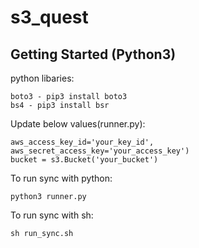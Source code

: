 # s3_quest

## Getting Started (Python3)

python libaries:

```
boto3 - pip3 install boto3
bs4 - pip3 install bsr
```

Update below values(runner.py):

```
aws_access_key_id='your_key_id',
aws_secret_access_key='your_access_key')
bucket = s3.Bucket('your_bucket')
```

To run sync with python:

```
python3 runner.py
```

To run sync with sh:

```
sh run_sync.sh
```
